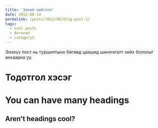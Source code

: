```yaml
---
title: 'Эхний нийтлэл'
date: 2012-08-14
permalink: /posts/2012/08/blog-post-1/
tags:
  - cool posts
  - Ангилал
  - category2
---
```


Энэхүү пост нь туршилтынх бөгөөд цаашид шинэчлэлт хийх болохыг анхаарна уу.

Тодотгол хэсэг
======

You can have many headings
======

Aren't headings cool?
------